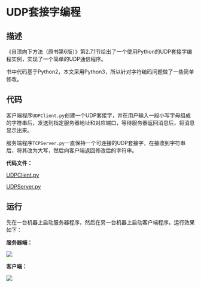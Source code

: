 # UDP套接字编程

## 描述
《自顶向下方法（原书第6版）》第2.7.1节给出了一个使用Python的UDP套接字编程实例，实现了一个简单的UDP通信程序。

书中代码基于Python2，本文采用Python3，所以针对字符编码问题做了一些简单修改。

## 代码

客户端程序`UDPClient.py`创建一个UDP套接字，并在用户输入一段小写字母组成的字符串后，发送到指定服务器地址和对应端口，等待服务器返回消息后，将消息显示出来。

服务端程序`TCPServer.py`一直保持一个可连接的UDP套接字，在接收到字符串后，将其改为大写，然后向客户端返回修改后的字符串。 


**代码文件：**

[UDPClient.py](source/UDPClient.py)

[UDPServer.py](source/UDPServer.py)

## 运行

先在一台机器上启动服务器程序，然后在另一台机器上启动客户端程序。运行效果如下：

**服务器端：**

![](image/UDPServer.png)

**客户端：**

![](image/UDPClient.png)

